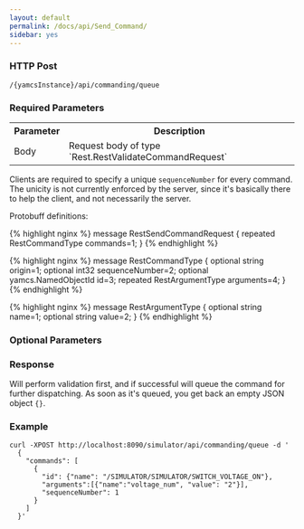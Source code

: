 ```yaml
---
layout: default
permalink: /docs/api/Send_Command/
sidebar: yes
---
```


### HTTP Post

```
/{yamcsInstance}/api/commanding/queue
```


### Required Parameters

<table class="inline">
    <tr><th>Parameter</th><th>Description</th></tr>
    <tr><td>Body</td><td>Request body of type `Rest.RestValidateCommandRequest`</td></tr>
</table>

Clients are required to specify a unique `sequenceNumber` for every command. The unicity is not currently enforced by the server, since it's basically there to help the client, and not necessarily the server.

Protobuff definitions:

{% highlight nginx %}
message RestSendCommandRequest {
  repeated RestCommandType commands=1;
}
{% endhighlight %}

{% highlight nginx %}
message RestCommandType {
  optional string origin=1;
  optional int32 sequenceNumber=2;
  optional yamcs.NamedObjectId id=3;
  repeated RestArgumentType arguments=4;
}
{% endhighlight %}

{% highlight nginx %}
message RestArgumentType {
  optional string name=1;
  optional string value=2;
}
{% endhighlight %}

### Optional Parameters

### Response

Will perform validation first, and if successful will queue the command for further dispatching. As soon as it's queued, you get back an empty JSON object `{}`.

### Example

```
curl -XPOST http://localhost:8090/simulator/api/commanding/queue -d '
  {
    "commands": [
      {
        "id": {"name": "/SIMULATOR/SIMULATOR/SWITCH_VOLTAGE_ON"},
        "arguments":[{"name":"voltage_num", "value": "2"}],
        "sequenceNumber": 1
      }
    ]
  }'
```
